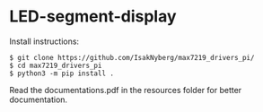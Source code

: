 # LED-segment-display

Install instructions:

    $ git clone https://github.com/IsakNyberg/max7219_drivers_pi/
    $ cd max7219_drivers_pi
    $ python3 -m pip install .

Read the documentations.pdf in the resources folder for better documentation.
